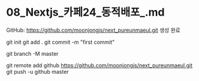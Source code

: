# 08_Nextjs_카페24_동적배포_.md
GitHub: https://github.com/moonjongjs/next_pureunmaeul.git 생성 완료

git init
git add .
git commit -m "first commit"

git branch -M master

git remote add github https://github.com/moonjongjs/next_pureunmaeul.git
git push -u github master
